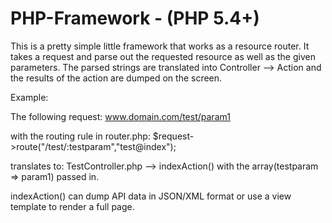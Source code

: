 PHP-Framework - (PHP 5.4+)
=============

This is a pretty simple little framework that works as a resource router.
It takes a request and parse out the requested resource as well as the given parameters.
The parsed strings are translated into Controller --> Action and the results of the action are dumped on the screen.

Example:

The following request: www.domain.com/test/param1

with the routing rule in router.php: $request->route("/test/:testparam","test@index");

translates to: TestController.php --> indexAction() with the array(testparam => param1) passed in.

indexAction() can dump API data in JSON/XML format or use a view template to render a full page.
